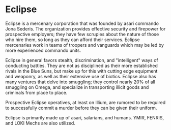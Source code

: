 # Eclipse

Eclipse is a mercenary corporation that was founded by asari commando Jona Sederis. The organization provides effective security and firepower for prospective employers; they have few scruples about the nature of those who hire them, so long as they can afford their services. Eclipse mercenaries work in teams of troopers and vanguards which may be led by more experienced commando units.

Eclipse in general favors stealth, discrimination, and "intelligent" ways of conducting battles. They are not as disciplined as their more established rivals in the Blue Suns, but make up for this with cutting edge equipment and weaponry, as well as their extensive use of biotics. Eclipse also has many ventures that delve into smuggling; they control nearly 20% of all smuggling on Omega, and specialize in transporting illicit goods and criminals from place to place.

Prospective Eclipse operatives, at least on Illium, are rumored to be required to successfully commit a murder before they can be given their uniform.

Eclipse is primarily made up of asari, salarians, and humans. YMIR, FENRIS, and LOKI Mechs are also utilized.